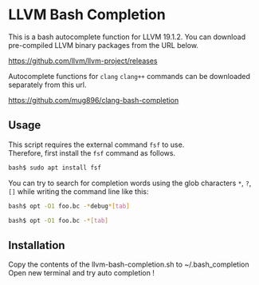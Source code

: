 # LLVM Bash Completion

This is a bash autocomplete function for LLVM 19.1.2.
You can download pre-compiled LLVM binary packages from the URL below.  

https://github.com/llvm/llvm-project/releases


Autocomplete functions for `clang` `clang++` commands can be downloaded separately
from this url.  

https://github.com/mug896/clang-bash-completion



## Usage


This script requires the external command `fsf` to use.  
Therefore, first install the `fsf` command as follows.  

```sh
bash$ sudo apt install fsf
```

You can try to search for completion words using the glob characters 
`*`, `?`, `[]` while writing the command line like this:

```sh
bash$ opt -O1 foo.bc -*debug*[tab]

bash$ opt -O1 foo.bc -*[tab]
```


## Installation

Copy the contents of the llvm-bash-completion.sh to ~/.bash_completion  
Open new terminal and try auto completion !


